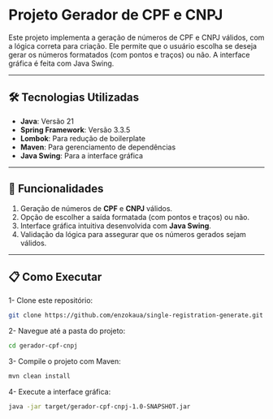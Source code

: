 # Projeto Gerador de CPF e CNPJ

Este projeto implementa a geração de números de CPF e CNPJ válidos, com a lógica correta para criação. Ele permite que o usuário escolha se deseja gerar os números formatados (com pontos e traços) ou não. A interface gráfica é feita com Java Swing.

---

## 🛠️ Tecnologias Utilizadas

- **Java**: Versão 21
- **Spring Framework**: Versão 3.3.5
- **Lombok**: Para redução de boilerplate
- **Maven**: Para gerenciamento de dependências
- **Java Swing**: Para a interface gráfica

---

## 🚀 Funcionalidades

1. Geração de números de **CPF** e **CNPJ** válidos.
2. Opção de escolher a saída formatada (com pontos e traços) ou não.
3. Interface gráfica intuitiva desenvolvida com **Java Swing**.
4. Validação da lógica para assegurar que os números gerados sejam válidos.

---

## 📋 Como Executar
1- Clone este repositório:
```bash
git clone https://github.com/enzokaua/single-registration-generate.git
```

2- Navegue até a pasta do projeto:
```bash
cd gerador-cpf-cnpj
```

3- Compile o projeto com Maven:
```bash
mvn clean install
```

4- Execute a interface gráfica:
```bash
java -jar target/gerador-cpf-cnpj-1.0-SNAPSHOT.jar
```
